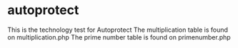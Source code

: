 # autoprotect
 This is the technology test for Autoprotect
 The multiplication table is found on multiplication.php
 The prime number table is found on primenumber.php
